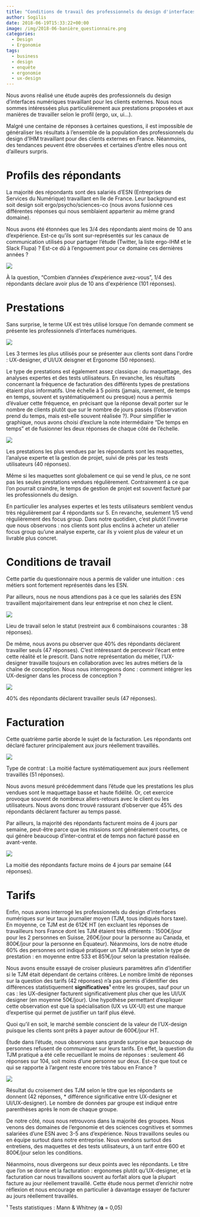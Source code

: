 ```yaml
---
title: "Conditions de travail des professionnels du design d'interfaces numériques travaillant pour les clients externes"
author: Sogilis
date: 2018-06-19T15:33:22+00:00
image: /img/2018-06-banière_questionnaire.png
categories:
  - Design
  - Ergonomie
tags:
  - business
  - design
  - enquête
  - ergonomie
  - ux-design
---
```


Nous avons réalisé une étude auprès des professionnels du design d’interfaces numériques travaillant pour les clients externes. Nous nous sommes intéressées plus particulièrement aux prestations proposées et aux manières de travailler selon le profil (ergo, ux, ui...).

Malgré une centaine de réponses à certaines questions, il est impossible de généraliser les résultats à l’ensemble de la population des professionnels du design d’IHM travaillant pour des clients externes en France. Néanmoins, des tendances peuvent être observées et certaines d’entre elles nous ont d’ailleurs surpris.

# Profils des répondants

La majorité des répondants sont des salariés d’ESN (Entreprises de Services du Numérique) travaillant en Ile de France. Leur background est soit design soit ergo/psycho/sciences-co (nous avons fusionné ces différentes réponses qui nous semblaient appartenir au même grand domaine).

Nous avons été étonnées que les 3/4 des répondants aient moins de 10 ans d’expérience. Est-ce qu’ils sont sur-représentés sur les canaux de communication utilisés pour partager l’étude (Twitter, la liste ergo-IHM et le Slack Flupa) ? Est-ce dû à l’engouement pour ce domaine ces dernières années ?

![](/img/2018-06-combien-dannées-dexpérience-avez-vous-3.png)

À la question, “Combien d’années d’expérience avez-vous”, 1/4 des répondants déclare avoir plus de 10 ans d'expérience (101 réponses).

# Prestations

Sans surprise, le terme UX est très utilisé lorsque l’on demande comment se présente les professionnels d’interfaces numériques.

![](/img/2018-06-Auprès-des-clients-vous-vous-présentez-comment-1.png)

Les 3 termes les plus utilisés pour se présenter aux clients sont dans l'ordre : UX-designer, d'UI/UX deisgner et Ergonome (50 réponses).

Le type de prestations est également assez classique : du maquettage, des analyses expertes et des tests utilisateurs. En revanche, les résultats concernant la fréquence de facturation des différents types de prestations étaient plus informatifs. Une échelle à 5 points (jamais, rarement, de temps en temps, souvent et systématiquement ou presque) nous a permis d’évaluer cette fréquence, en précisant que la réponse devait porter sur le nombre de clients plutôt que sur le nombre de jours passés (l’observation prend du temps, mais est-elle souvent réalisée ?). Pour simplifier le graphique, nous avons choisi d’exclure la note intermédiaire “De temps en temps” et de fusionner les deux réponses de chaque côté de l’échelle.

![](/img/2018-06-A-quelle-fréquence-facturez-vous-ces-différentes-prestations.png)

Les prestations les plus vendues par les répondants sont les maquettes, l’analyse experte et la gestion de projet, suivi de près par les tests utilisateurs (40 réponses).

Même si les maquettes sont globalement ce qui se vend le plus, ce ne sont pas les seules prestations vendues régulièrement. Contrairement à ce que l’on pourrait craindre, le temps de gestion de projet est souvent facturé par les professionnels du design.

En particulier les analyses expertes et les tests utilisateurs semblent vendus très régulièrement par 4 répondants sur 5. En revanche, seulement 1/5 vend régulièrement des focus group. Dans notre quotidien, c’est plutôt l’inverse que nous observons : nos clients sont plus enclins à acheter un atelier focus group qu’une analyse experte, car ils y voient plus de valeur et un livrable plus concret.

# Conditions de travail

Cette partie du questionnaire nous a permis de valider une intuition : ces métiers sont fortement représentés dans les ESN.

Par ailleurs, nous ne nous attendions pas à ce que les salariés des ESN travaillent majoritairement dans leur entreprise et non chez le client.

![](/img/2018-06-Travaillez-vous-seuls.png)

Lieu de travail selon le statut (restreint aux 6 combinaisons courantes : 38 réponses).

De même, nous avons pu observer que 40% des répondants déclarent travailler seuls (47 réponses). C’est intéressant de percevoir l’écart entre cette réalité et le prescrit. Dans notre représentation du métier, l’UX-designer travaille toujours en collaboration avec les autres métiers de la chaîne de conception. Nous nous interrogeons donc : comment intégrer les UX-designer dans les process de conception ?

![](/img/2018-06-Avec-qui-travaillez-vous-majoritairement.png)

40% des répondants déclarent travailler seuls (47 réponses).

# Facturation

Cette quatrième partie aborde le sujet de la facturation. Les répondants ont déclaré facturer principalement aux jours réellement travaillés.

![](/img/2018-06-Comment-facturez-vous-vos-prestations-majoritairement..png)

Type de contrat : La moitié facture systématiquement aux jours réellement travaillés (51 réponses).

Nous avons mesuré précédemment dans l’étude que les prestations les plus vendues sont le maquettage basse et haute fidélité. Or, cet exercice provoque souvent de nombreux allers-retours avec le client ou les utilisateurs. Nous avons donc trouvé rassurant d’observer que 45% des répondants déclarent facturer au temps passé.

Par ailleurs, la majorité des répondants facturent moins de 4 jours par semaine, peut-être parce que les missions sont généralement courtes, ce qui génère beaucoup d’inter-contrat et de temps non facturé passé en avant-vente.

![](/img/2018-06-quel-pourcentage-de-temps-facturez-vous-aux-clients.png)

La moitié des répondants facture moins de 4 jours par semaine (44 réponses).

# Tarifs

Enfin, nous avons interrogé les professionnels du design d’interfaces numériques sur leur taux journalier moyen (TJM, tous indiqués hors taxe). En moyenne, ce TJM est de 612€ HT (en excluant les réponses de travailleurs hors France dont les TJM étaient très différents : 1500€/jour pour les 2 personnes en Suisse, 260€/jour pour la personne au Canada, et 800€/jour pour la personne en Equateur). Néanmoins, lors de notre étude 60% des personnes ont indiqué pratiquer un TJM variable selon le type de prestation : en moyenne entre 533 et 851€/jour selon la prestation réalisée.

Nous avons ensuite essayé de croiser plusieurs paramètres afin d’identifier si le TJM était dépendant de certains critères. Le nombre limité de réponses sur la question des tarifs (42 réponses) n’a pas permis d’identifier des différences statistiquement **significatives¹** entre les groupes, sauf pour un cas : les UX-designer facturent significativement plus cher que les UI/UX designer (en moyenne 50€/jour). Une hypothèse permettant d’expliquer cette observation est que la spécialisation (UX vs UX-UI) est une marque d’expertise qui permet de justifier un tarif plus élevé.

Quoi qu’il en soit, le marché semble conscient de la valeur de l’UX-design puisque les clients sont prêts à payer autour de 600€/jour HT.

Étude dans l’étude, nous observons sans grande surprise que beaucoup de personnes refusent de communiquer sur leurs tarifs. En effet, la question du TJM pratiqué a été celle recueillant le moins de réponses : seulement 46 réponses sur 104, soit moins d’une personne sur deux. Est-ce que tout ce qui se rapporte à l’argent reste encore très tabou en France ?

![](/img/2018-06-Tarifs.jpg)

Résultat du croisement des TJM selon le titre que les répondants se donnent (42 réponses, \* différence significative entre UX-designer et UI/UX-designer). Le nombre de données par groupe est indiqué entre parenthèses après le nom de chaque groupe.

De notre côté, nous nous retrouvons dans la majorité des groupes. Nous venons des domaines de l’ergonomie et des sciences cognitives et sommes salariées d’une ESN avec 3-5 ans d’expérience. Nous travaillons seules ou en équipe surtout dans notre entreprise. Nous vendons surtout des entretiens, des maquettes et des tests utilisateurs, à un tarif entre 600 et 800€/jour selon les conditions.

Néanmoins, nous divergeons sur deux points avec les répondants. Le titre que l’on se donne et la facturation : ergonomes plutôt qu’UX-designer, et la facturation car nous travaillons souvent au forfait alors que la plupart facture au jour réellement travaillé. Cette étude nous permet d’enrichir notre réflexion et nous encourage en particulier à davantage essayer de facturer au jours réellement travaillés.

¹ Tests statistiques : Mann & Whitney (𝛂 = 0,05)
